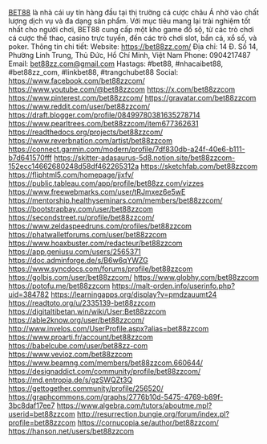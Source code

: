 <a href="https://bet88zz.com/">BET88</a> là nhà cái uy tín hàng đầu tại thị trường cá cược châu Á nhờ vào chất lượng dịch vụ và đa dạng sản phẩm. Với mục tiêu mang lại trải nghiệm tốt nhất cho người chơi, BET88 cung cấp một kho game đồ sộ, từ các trò chơi cá cược thể thao, casino trực tuyến, đến các trò chơi slot, bắn cá, xổ số, và poker.
Thông tin chi tiết:
Website: <a href="https://bet88zz.com/">https://bet88zz.com/</a>
Địa chỉ: 14 Đ. Số 14, Phường Linh Trung, Thủ Đức, Hồ Chí Minh, Việt Nam
Phone: 0904217487
Email: bet88zz.com@gmail.com
Hastags: #bet88, #nhacaibet88, #bet88zz_com, #linkbet88, #trangchubet88
Social:
<a href="https://www.facebook.com/bet88zzcom/">https://www.facebook.com/bet88zzcom/</a>
<a href="https://www.youtube.com/@bet88zzcom">https://www.youtube.com/@bet88zzcom</a>
<a href="https://x.com/bet88zzcom">https://x.com/bet88zzcom</a>
<a href="https://www.pinterest.com/bet88zzcom/">https://www.pinterest.com/bet88zzcom/</a>
<a href="https://gravatar.com/bet88zzcom">https://gravatar.com/bet88zzcom</a>
<a href="https://www.reddit.com/user/bet88zzcom/">https://www.reddit.com/user/bet88zzcom/</a>
<a href="https://draft.blogger.com/profile/08499780381635278714">https://draft.blogger.com/profile/08499780381635278714</a>
<a href="https://www.pearltrees.com/bet88zzcom/item677362631">https://www.pearltrees.com/bet88zzcom/item677362631</a>
<a href="https://readthedocs.org/projects/bet88zzcom/">https://readthedocs.org/projects/bet88zzcom/</a>
<a href="https://www.reverbnation.com/artist/bet88zzcom">https://www.reverbnation.com/artist/bet88zzcom</a>
<a href="https://connect.garmin.com/modern/profile/7df830db-a24f-40e6-b111-b7d641570fff">https://connect.garmin.com/modern/profile/7df830db-a24f-40e6-b111-b7d641570fff</a>
<a href="https://skitter-adasaurus-5d8.notion.site/bet88zzcom-152ecc14662680248d58df462265312a">https://skitter-adasaurus-5d8.notion.site/bet88zzcom-152ecc14662680248d58df462265312a</a>
<a href="https://sketchfab.com/bet88zzcom">https://sketchfab.com/bet88zzcom</a>
<a href="https://fliphtml5.com/homepage/jjxfv/">https://fliphtml5.com/homepage/jjxfv/</a>
<a href="https://public.tableau.com/app/profile/bet88zz.com/vizzes">https://public.tableau.com/app/profile/bet88zz.com/vizzes</a>
<a href="https://www.freewebmarks.com/user/tRJmxez6e5wE">https://www.freewebmarks.com/user/tRJmxez6e5wE</a>
<a href="https://mentorship.healthyseminars.com/members/bet88zzcom/">https://mentorship.healthyseminars.com/members/bet88zzcom/</a>
<a href="https://bootstrapbay.com/user/bet88zzcom">https://bootstrapbay.com/user/bet88zzcom</a>
<a href="https://secondstreet.ru/profile/bet88zzcom/">https://secondstreet.ru/profile/bet88zzcom/</a>
<a href="https://www.zeldaspeedruns.com/profiles/bet88zzcom">https://www.zeldaspeedruns.com/profiles/bet88zzcom</a>
<a href="https://phatwalletforums.com/user/bet88zzcom">https://phatwalletforums.com/user/bet88zzcom</a>
<a href="https://www.hoaxbuster.com/redacteur/bet88zzcom">https://www.hoaxbuster.com/redacteur/bet88zzcom</a>
<a href="https://app.geniusu.com/users/2565371">https://app.geniusu.com/users/2565371</a>
<a href="https://doc.adminforge.de/s/B6w6qYWZG">https://doc.adminforge.de/s/B6w6qYWZG</a>
<a href="https://www.syncdocs.com/forums/profile/bet88zzcom">https://www.syncdocs.com/forums/profile/bet88zzcom</a>
<a href="https://golbis.com/user/bet88zzcom/">https://golbis.com/user/bet88zzcom/</a>
<a href="https://www.globhy.com/bet88zzcom">https://www.globhy.com/bet88zzcom</a>
<a href="https://potofu.me/bet88zzcom">https://potofu.me/bet88zzcom</a>
<a href="https://malt-orden.info/userinfo.php?uid=384782">https://malt-orden.info/userinfo.php?uid=384782</a>
<a href="https://learningapps.org/display?v=pmdzauumt24">https://learningapps.org/display?v=pmdzauumt24</a>
<a href="https://readtoto.org/u/2335139-bet88zzcom">https://readtoto.org/u/2335139-bet88zzcom</a>
<a href="https://digitaltibetan.win/wiki/User:Bet88zzcom">https://digitaltibetan.win/wiki/User:Bet88zzcom</a>
<a href="https://able2know.org/user/bet88zzcom/">https://able2know.org/user/bet88zzcom/</a>
<a href="http://www.invelos.com/UserProfile.aspx?alias=bet88zzcom">http://www.invelos.com/UserProfile.aspx?alias=bet88zzcom</a>
<a href="https://www.proarti.fr/account/bet88zzcom">https://www.proarti.fr/account/bet88zzcom</a>
<a href="https://babelcube.com/user/bet88zz-com">https://babelcube.com/user/bet88zz-com</a>
<a href="https://www.vevioz.com/bet88zzcom">https://www.vevioz.com/bet88zzcom</a>
<a href="https://www.beamng.com/members/bet88zzcom.660644/">https://www.beamng.com/members/bet88zzcom.660644/</a>
<a href="https://designaddict.com/community/profile/bet88zzcom/">https://designaddict.com/community/profile/bet88zzcom/</a>
<a href="https://md.entropia.de/s/gzSWQZt3Q">https://md.entropia.de/s/gzSWQZt3Q</a>
<a href="https://gettogether.community/profile/256520/">https://gettogether.community/profile/256520/</a>
<a href="https://graphcommons.com/graphs/2776b10d-5475-4769-b89f-3bc8daf17ee7">https://graphcommons.com/graphs/2776b10d-5475-4769-b89f-3bc8daf17ee7</a>
<a href="https://www.algebra.com/tutors/aboutme.mpl?userid=bet88zzcom">https://www.algebra.com/tutors/aboutme.mpl?userid=bet88zzcom</a>
<a href="http://resurrection.bungie.org/forum/index.pl?profile=bet88zzcom">http://resurrection.bungie.org/forum/index.pl?profile=bet88zzcom</a>
<a href="https://cornucopia.se/author/bet88zzcom/">https://cornucopia.se/author/bet88zzcom/</a>
<a href="https://hanson.net/users/bet88zzcom">https://hanson.net/users/bet88zzcom</a>









